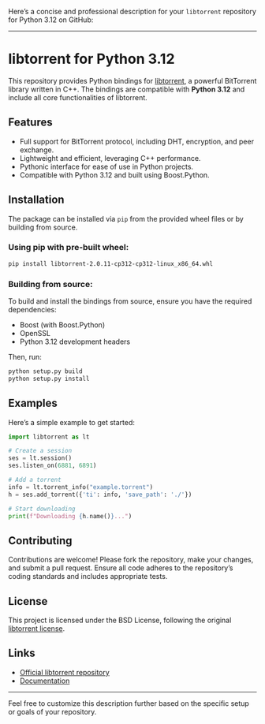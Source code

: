 Here’s a concise and professional description for your `libtorrent` repository for Python 3.12 on GitHub:

---

# libtorrent for Python 3.12

This repository provides Python bindings for [libtorrent](https://github.com/arvidn/libtorrent), a powerful BitTorrent library written in C++. The bindings are compatible with **Python 3.12** and include all core functionalities of libtorrent.

## Features
- Full support for BitTorrent protocol, including DHT, encryption, and peer exchange.
- Lightweight and efficient, leveraging C++ performance.
- Pythonic interface for ease of use in Python projects.
- Compatible with Python 3.12 and built using Boost.Python.

## Installation
The package can be installed via `pip` from the provided wheel files or by building from source.

### Using pip with pre-built wheel:
```bash
pip install libtorrent-2.0.11-cp312-cp312-linux_x86_64.whl
```

### Building from source:
To build and install the bindings from source, ensure you have the required dependencies:
- Boost (with Boost.Python)
- OpenSSL
- Python 3.12 development headers

Then, run:
```bash
python setup.py build
python setup.py install
```

## Examples
Here’s a simple example to get started:
```python
import libtorrent as lt

# Create a session
ses = lt.session()
ses.listen_on(6881, 6891)

# Add a torrent
info = lt.torrent_info("example.torrent")
h = ses.add_torrent({'ti': info, 'save_path': './'})

# Start downloading
print(f"Downloading {h.name()}...")
```

## Contributing
Contributions are welcome! Please fork the repository, make your changes, and submit a pull request. Ensure all code adheres to the repository’s coding standards and includes appropriate tests.

## License
This project is licensed under the BSD License, following the original [libtorrent license](https://github.com/arvidn/libtorrent/blob/RC_2_0/LICENSE).

## Links
- [Official libtorrent repository](https://github.com/arvidn/libtorrent)
- [Documentation](https://libtorrent.org/python_binding.html)

---

Feel free to customize this description further based on the specific setup or goals of your repository.
